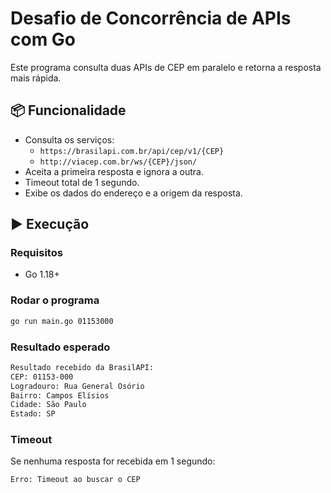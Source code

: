 # Desafio de Concorrência de APIs com Go

Este programa consulta duas APIs de CEP em paralelo e retorna a resposta mais rápida.

## 📦 Funcionalidade

- Consulta os serviços:
  - `https://brasilapi.com.br/api/cep/v1/{CEP}`
  - `http://viacep.com.br/ws/{CEP}/json/`
- Aceita a primeira resposta e ignora a outra.
- Timeout total de 1 segundo.
- Exibe os dados do endereço e a origem da resposta.

## ▶️ Execução

### Requisitos
- Go 1.18+

### Rodar o programa

```bash
go run main.go 01153000
```

### Resultado esperado

```bash
Resultado recebido da BrasilAPI:
CEP: 01153-000
Logradouro: Rua General Osório
Bairro: Campos Elísios
Cidade: São Paulo
Estado: SP
```

### Timeout

Se nenhuma resposta for recebida em 1 segundo:

```bash
Erro: Timeout ao buscar o CEP
```
